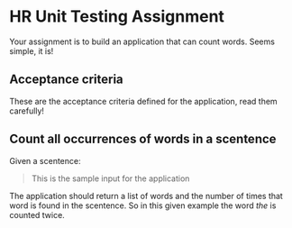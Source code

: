# HR Unit Testing Assignment

Your assignment is to build an application that can count words. Seems simple, it is!

## Acceptance criteria
These are the acceptance criteria defined for the application, read them carefully!

## Count all occurrences of words in a scentence
Given a scentence:

> This is the sample input for the application

The application should return a list of words and the number of times that word is found in the scentence. 
So in this given example the word *the* is counted twice.

